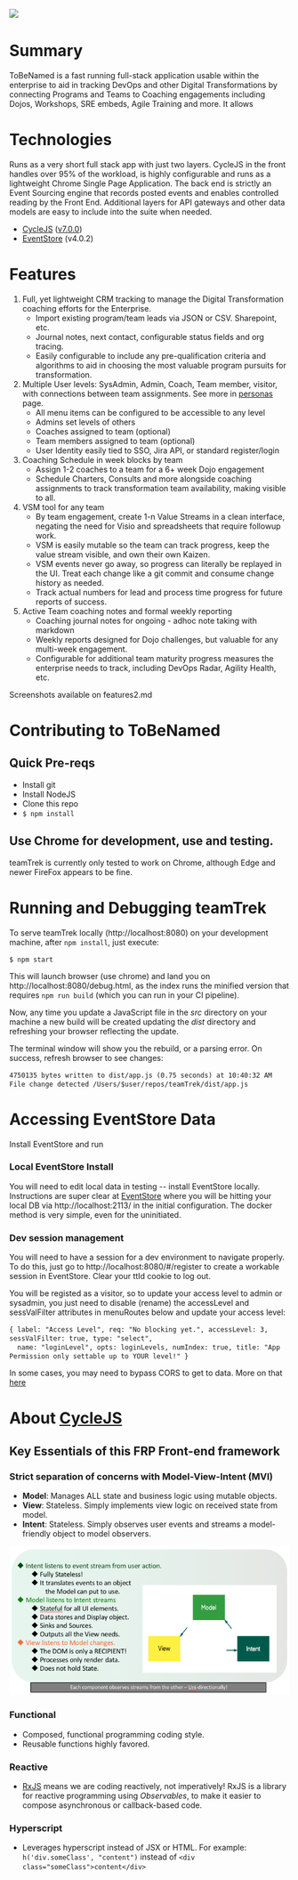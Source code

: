 ![](./readmeAssets/teamTrekBlack800.png)

# Summary
ToBeNamed is a fast running full-stack application usable within the enterprise to aid in tracking DevOps and other Digital Transformations by connecting Programs and Teams to Coaching engagements including Dojos, Workshops, SRE embeds, Agile Training and more. It allows 
# Technologies
Runs as a very short full stack app with just two layers. CycleJS in the front handles over 95% of the workload, is highly configurable and runs as a lightweight Chrome Single Page Application. The back end is strictly an Event Sourcing engine that records posted events and enables controlled reading by the Front End. Additional layers for API gateways and other data models are easy to include into the suite when needed.
* [CycleJS](https://cycle.js.org/) ([v7.0.0](https://github.com/cyclejs/cyclejs/releases/tag/v7.0.0))
* [EventStore](https://eventstore.org/) (v4.0.2)

# Features
1. Full, yet lightweight CRM tracking to manage the Digital Transformation coaching efforts for the Enterprise.
    - Import existing program/team leads via JSON or CSV. Sharepoint, etc.
    -  Journal notes, next contact, configurable status fields and org tracing.
    - Easily configurable to include any pre-qualification criteria and algorithms to aid in choosing the most valuable program pursuits for transformation.
1. Multiple User levels: SysAdmin, Admin, Coach, Team member, visitor, with connections between team assignments. See more in [personas](docs/Personas.md) page.
    - All menu items can be configured to be accessible to any level
    - Admins set levels of others
    - Coaches assigned to team  (optional)
    - Team members assigned to team (optional)
    - User Identity easily tied to SSO, Jira API, or standard register/login
1. Coaching Schedule in week blocks by team
     - Assign 1-2 coaches to a team for a 6+ week Dojo engagement
     - Schedule Charters, Consults and more alongside coaching assignments to track transformation team availability, making visible to all.
1. VSM tool for any team
     - By team engagement, create 1-n Value Streams in a clean interface, negating the need for Visio and spreadsheets that require followup work.
     - VSM is easily mutable so the team can track progress, keep the value stream visible, and own their own Kaizen.
     - VSM events never go away, so progress can literally be replayed in the UI. Treat each change like a git commit and consume change history as needed.
     - Track actual numbers for lead and process time progress for future reports of success.
1. Active Team coaching notes and formal weekly reporting
    - Coaching journal notes for ongoing - adhoc note taking with markdown
    - Weekly reports designed for Dojo challenges, but valuable for any multi-week engagement.
    - Configurable for additional team maturity progress measures the enterprise needs to track, including DevOps Radar, Agility Health, etc.

Screenshots available on features2.md

# Contributing to ToBeNamed

## Quick Pre-reqs

- Install git
- Install NodeJS
- Clone this repo
- `$ npm install`

## Use Chrome for development, use and testing.
teamTrek is currently only tested to work on Chrome, although Edge and newer FireFox appears to be fine.


# Running and Debugging teamTrek

To serve teamTrek locally (http://localhost:8080) on your development machine, after `npm install`, just execute:

```
$ npm start
```

This will launch browser (use chrome) and land you on http://localhost:8080/debug.html, as the index runs the minified version that requires `npm run build` (which you can run in your CI pipeline).

Now, any time you update a JavaScript file in the *src* directory on your machine a new build will be created updating the *dist* directory and refreshing your browser reflecting the update.

The terminal window will show you the rebuild, or a parsing error. On success, refresh browser to see changes:

```
4750135 bytes written to dist/app.js (0.75 seconds) at 10:40:32 AM
File change detected /Users/$user/repos/teamTrek/dist/app.js
```

# Accessing EventStore Data

Install EventStore and run

### Local EventStore Install
You will need to edit local data in testing -- install EventStore locally. Instructions are super clear at [EventStore](https://eventstore.org/docs/getting-started/) where you will be hitting your local DB via http://localhost:2113/ in the initial configuration. The docker method is very simple, even for the uninitiated.

### Dev session management
You will need to have a session for a dev environment to navigate properly. To do this, just go to http://localhost:8080/#/register to create a workable session in EventStore. Clear your ttId cookie to log out.

You will be registed as a visitor, so to update your access level to admin or sysadmin, you just need to disable (rename) the accessLevel and sessValFilter attributes in menuRoutes below and update your access level:

```
{ label: "Access Level", req: "No blocking yet.", accessLevel: 3, sessValFilter: true, type: "select",
  name: "loginLevel", opts: loginLevels, numIndex: true, title: "App Permission only settable up to YOUR level!" }
```

In some cases, you may need to bypass CORS to get to data. More on that [here](./readmeAssets/readme.md) 

# About [CycleJS](https://cycle.js.org)

## Key Essentials of this FRP Front-end framework 

### Strict separation of concerns with Model-View-Intent (MVI)
* **Model**: Manages ALL state and business logic using mutable objects.
* **View**: Stateless. Simply implements view logic on received state from model.
* **Intent**: Stateless. Simply observes user events and streams a model-friendly object to model observers.

![](./readmeAssets/img_73442unidirectional_mvi_cycle.png)

### Functional

* Composed, functional programming coding style.
* Reusable functions highly favored.

### Reactive

* [RxJS](http://reactivex.io/rxjs/) means we are coding reactively, not imperatively! RxJS is a library for reactive programming using *Observables*, to make it easier to compose asynchronous or callback-based code.

### Hyperscript

* Leverages hyperscript instead of JSX or HTML. For example: 
`h('div.someClass', "content")` 
 instead of 
`<div class="someClass">content</div>`

